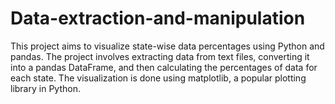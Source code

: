 # Data-extraction-and-manipulation
This project aims to visualize state-wise data percentages using Python and pandas.
The project involves extracting data from text files, converting it into a pandas DataFrame, and then calculating the percentages of data for each state.
The visualization is done using matplotlib, a popular plotting library in Python.
